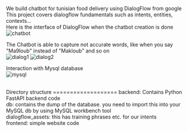We build chatbot for tunisian food delivery using DialogFlow from google <br>
This project covers dialogflow fundamentals such as intents, entities, contexts... <br>
Here is the interface of DialogFlow when the chatbot creation is done <br>
![chatbot](https://github.com/mahdihammi/Chatbot-food-delivery/assets/89527502/ce7fe6b1-6587-4d22-a28b-2ca855d777b6)

The Chatbot is able to capture not accurate words, like when you say "Ma9loub" instead of "Makloub" and so on <br>
![dialog1](https://github.com/mahdihammi/Chatbot-food-delivery/assets/89527502/610b91a9-cc6d-4790-bd23-ccae2ee5a3be)
![dialog2](https://github.com/mahdihammi/Chatbot-food-delivery/assets/89527502/88616d89-b118-4c6e-a2a1-87a46d7fabe2)

Interaction with Mysql database <br>
![mysql](https://github.com/mahdihammi/Chatbot-food-delivery/assets/89527502/ca2419e0-4420-4a3c-b9dd-b125895dda0b)



<br>
Directory structure
===================
backend: Contains Python FastAPI backend code <br>
db: contains the dump of the database. you need to import this into your MySQL db by using MySQL workbench tool <br>
dialogflow_assets: this has training phrases etc. for our intents <br>
frontend: simple website code <br>
